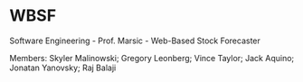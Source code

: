 # WBSF
Software Engineering - Prof. Marsic - Web-Based Stock Forecaster

Members:
Skyler Malinowski; 
Gregory Leonberg; 
Vince Taylor; 
Jack Aquino; 
Jonatan Yanovsky; 
Raj Balaji
